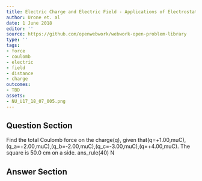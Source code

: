```yaml
---
title: Electric Charge and Electric Field - Applications of Electrostatics
author: Urone et. al
date: 1 June 2018
editor: ''
source: https://github.com/openwebwork/webwork-open-problem-library
type: ''
tags:
- force
- coulomb
- electric
- field
- distance
- charge
outcomes:
- TBD
assets:
- NU_U17_18_07_005.png
---
```


## Question Section 

Find the total Coulomb force on the charge(q), given that(q=+1.00,muC),(q_a=+2.00,muC),(q_b=-2.00,muC),(q_c=-3.00,muC),(q=+4.00,muC). The square is 50.0 cm on a side.
ans_rule(40) N


## Answer Section

